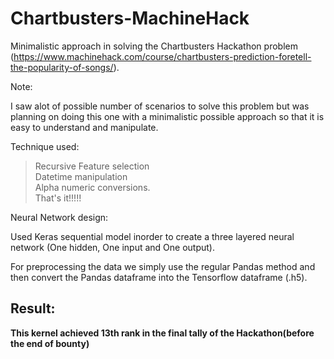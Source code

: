 # Chartbusters-MachineHack
Minimalistic approach in solving the Chartbusters Hackathon problem (https://www.machinehack.com/course/chartbusters-prediction-foretell-the-popularity-of-songs/).

Note:

I saw alot of possible number of scenarios to solve this problem but was planning on doing this one with a minimalistic possible approach so that it is easy to understand and manipulate.

Technique used:

> Recursive Feature selection <br>
> Datetime manipulation <br>
> Alpha numeric conversions. <br>
> That's it!!!!! <br>

Neural Network design:

Used Keras sequential model inorder to create a three layered neural network (One hidden, One input and One output).

For preprocessing the data we simply use the regular Pandas method and then convert the Pandas dataframe into the Tensorflow dataframe (.h5).


## Result:
<b> This kernel achieved 13th rank in the final tally of the Hackathon(before the end of bounty) </b>
